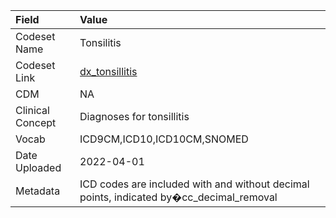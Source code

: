 |Field            |Value                                                                                   |
|:----------------|:---------------------------------------------------------------------------------------|
|Codeset Name     |Tonsilitis                                                                              |
|Codeset Link     |[dx_tonsillitis](https://github.com/PEDSnet/Variable-Dictionary/blob/main/condition/dx_tonsillitis.csv)|
|CDM              |NA                                                                                      |
|Clinical Concept |Diagnoses for tonsillitis                                                               |
|Vocab            |ICD9CM,ICD10,ICD10CM,SNOMED                                                             |
|Date Uploaded    |2022-04-01                                                                              |
|Metadata         |ICD codes are included with and without decimal points, indicated by�cc_decimal_removal |
